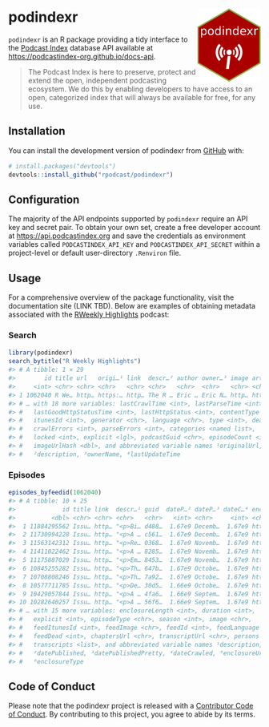 
<!-- README.md is generated from README.Rmd. Please edit that file -->

# podindexr <img src='README_assets/logo.png' align="right" width="25%" min-width="120px"/>

<!-- badges: start -->
<!-- badges: end -->

`podindexr` is an R package providing a tidy interface to the [Podcast
Index](https://podcastindex.org) database API available at
<https://podcastindex-org.github.io/docs-api>.

> The Podcast Index is here to preserve, protect and extend the open,
> independent podcasting ecosystem. We do this by enabling developers to
> have access to an open, categorized index that will always be
> available for free, for any use.

## Installation

You can install the development version of podindexr from
[GitHub](https://github.com/) with:

``` r
# install.packages("devtools")
devtools::install_github("rpodcast/podindexr")
```

## Configuration

The majority of the API endpoints supported by `podindexr` require an
API key and secret pair. To obtain your own set, create a free developer
account at <https://api.podcastindex.org> and save the credentials as
environment variables called `PODCASTINDEX_API_KEY` and
`PODCASTINDEX_API_SECRET` within a project-level or default
user-directory `.Renviron` file.

## Usage

For a comprehensive overview of the package functionality, visit the
documentation site (LINK TBD). Below are examples of obtaining metadata
associated with the [RWeekly Highlights](https://rweekly.org) podcast:

### Search

``` r
library(podindexr)
search_bytitle("R Weekly Highlights")
#> # A tibble: 1 × 29
#>        id title url   origi…¹ link  descr…² author owner…³ image artwork lastU…⁴
#>     <int> <chr> <chr> <chr>   <chr> <chr>   <chr>  <chr>   <chr> <chr>     <int>
#> 1 1062040 R We… http… https:… http… The R … Eric … Eric N… http… https:…  1.67e9
#> # … with 18 more variables: lastCrawlTime <int>, lastParseTime <int>,
#> #   lastGoodHttpStatusTime <int>, lastHttpStatus <int>, contentType <chr>,
#> #   itunesId <int>, generator <chr>, language <chr>, type <int>, dead <int>,
#> #   crawlErrors <int>, parseErrors <int>, categories <named list>,
#> #   locked <int>, explicit <lgl>, podcastGuid <chr>, episodeCount <int>,
#> #   imageUrlHash <dbl>, and abbreviated variable names ¹​originalUrl,
#> #   ²​description, ³​ownerName, ⁴​lastUpdateTime
```

### Episodes

``` r
episodes_byfeedid(1062040)
#> # A tibble: 10 × 25
#>             id title link  descr…¹ guid  dateP…² dateP…³ dateC…⁴ enclo…⁵ enclo…⁶
#>          <dbl> <chr> <chr> <chr>   <chr>   <int> <chr>     <int> <chr>   <chr>  
#>  1 11884295562 Issu… http… "<p>Bi… d488…  1.67e9 Decemb…  1.67e9 https:… audio/…
#>  2 11730994228 Issu… http… "<p>A … c561…  1.67e9 Decemb…  1.67e9 https:… audio/…
#>  3 11563142312 Issu… http… "<p>Re… 0368…  1.67e9 Novemb…  1.67e9 https:… audio/…
#>  4 11411022462 Issu… http… "<p>A … 8285…  1.67e9 Novemb…  1.67e9 https:… audio/…
#>  5 11175887029 Issu… http… "<p>Em… 8453…  1.67e9 Novemb…  1.67e9 https:… audio/…
#>  6 10845255282 Issu… http… "<p>Th… 647b…  1.67e9 Octobe…  1.67e9 https:… audio/…
#>  7 10708808246 Issu… http… "<p>Th… 7a92…  1.67e9 Octobe…  1.67e9 https:… audio/…
#>  8 10577711785 Issu… http… "<p>De… 30d5…  1.66e9 Octobe…  1.67e9 https:… audio/…
#>  9 10429057844 Issu… http… "<p>A … 4fa6…  1.66e9 Septem…  1.67e9 https:… audio/…
#> 10 10282640257 Issu… http… "<p>A … 56f6…  1.66e9 Septem…  1.67e9 https:… audio/…
#> # … with 15 more variables: enclosureLength <int>, duration <int>,
#> #   explicit <int>, episodeType <chr>, season <int>, image <chr>,
#> #   feedItunesId <int>, feedImage <chr>, feedId <int>, feedLanguage <chr>,
#> #   feedDead <int>, chaptersUrl <chr>, transcriptUrl <chr>, persons <list>,
#> #   transcripts <list>, and abbreviated variable names ¹​description,
#> #   ²​datePublished, ³​datePublishedPretty, ⁴​dateCrawled, ⁵​enclosureUrl,
#> #   ⁶​enclosureType
```

## Code of Conduct

Please note that the podindexr project is released with a [Contributor
Code of
Conduct](https://contributor-covenant.org/version/2/1/CODE_OF_CONDUCT.html).
By contributing to this project, you agree to abide by its terms.
